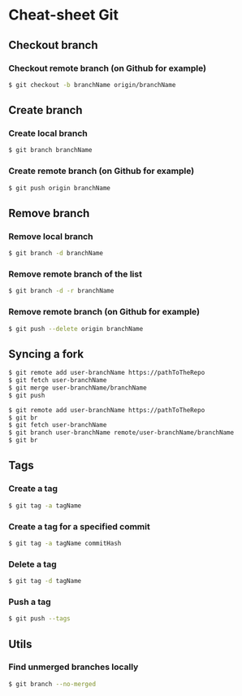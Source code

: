 # Cheat-sheet Git

## Checkout branch

### Checkout remote branch (on Github for example)

```bash
$ git checkout -b branchName origin/branchName
```

## Create branch

### Create local branch

```bash
$ git branch branchName
```

### Create remote branch (on Github for example)

```bash
$ git push origin branchName
```

## Remove branch

### Remove local branch

```bash
$ git branch -d branchName 
```

### Remove remote branch of the list

```bash
$ git branch -d -r branchName
```

### Remove remote branch (on Github for example)

```bash
$ git push --delete origin branchName
```

## Syncing a fork

```bash
$ git remote add user-branchName https://pathToTheRepo
$ git fetch user-branchName
$ git merge user-branchName/branchName
$ git push
```

```bash
$ git remote add user-branchName https://pathToTheRepo
$ git br
$ git fetch user-branchName
$ git branch user-branchName remote/user-branchName/branchName
$ git br
```

## Tags

### Create a tag
```bash
$ git tag -a tagName 
```

### Create a tag for a specified commit
```bash
$ git tag -a tagName commitHash
```

### Delete a tag
```bash
$ git tag -d tagName 
```

### Push a tag
```bash
$ git push --tags 
```

## Utils

### Find unmerged branches locally
```bash
$ git branch --no-merged
```
